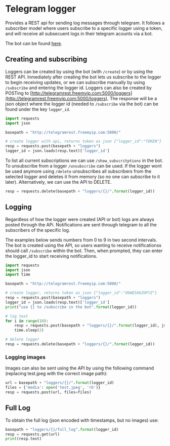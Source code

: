 # Telegram logger

Provides a REST api for sending log messages through telegram. It follows a subscriber model where users subscribe to a specific logger using a token, and will receive all subsecuent logs in their telegram acounts via a bot.

The bot can be found [here](https://t.me/LossNotifierBot).

## Creating and subscribing

Loggers can be created by using the bot (with `/create`) or by using the REST API. Inmediately after creating the bot lets us subscribe to the logger to begin receiving updates, or we can subscribe manually by using `/subscribe` and entering the logger id. Loggers can also be created by POSTing to [http://telegramrest.freemyip.com:5000/loggers](http://telegramrest.freemyip.com:5000/loggers). The response will be a json object where the logger id (needed to `/subscribe` via the bot) can be found under the key `logger_id`.

~~~python
import requests
import json

basepath = "http://telegramrest.freemyip.com:5000/"

# create logger with api, returns token as json {"logger_id":"TOKEN"}
resp = requests.post(basepath + "loggers")
logger_id = json.loads(resp.text)['logger_id']
~~~

To list all current subscriptions we can use `/show_subscritptions` in the bot. To unsubscribe from a logger `/unsubscribe` can be used. If the logger wont be used anymore using `/delete` unsubscribes all subscribers from the selected logger and deletes it from memory (so no one can subscribe to it later). Alternatively, we can use the API to DELETE. 
~~~python
resp = requests.delete(basepath + "loggers/{}/".format(logger_id))
~~~

## Logging

Regardless of how the logger were created (API or bot) logs are always posted through the APi. Notifications are sent through telegram to all the subscribers of the specific log. 

The examples below sends numbers from 0 to 9 in two second intervals. The bot is created using the API, so users wanting to receive notificationss should call `/subscribe` within the bot. Then, when prompted, they can enter the logger_id to start receiving notifications.

~~~python
import requests
import json
import time

basepath = "http://telegramrest.freemyip.com:5000/"

# create logger, returns token as json {"logger_id":"O6WE566ZOPYZ"}
resp = requests.post(basepath + "loggers")
logger_id = json.loads(resp.text)['logger_id']
print("use {} to /subscribe in the bot".format(logger_id))

# log text
for i in range(10):
    resp = requests.post(basepath + "loggers/{}/".format(logger_id), json=json.dumps({'text': str(i)}))
    time.sleep(2)

# delete logger
resp = requests.delete(basepath + "loggers/{}/".format(logger_id))
~~~

### Logging images

Images can also be sent using the API by using the following command (replacing test.jpeg with the correct image path):

~~~python
url = basepath + "loggers/{}/".format(logger_id)
files = {'media': open('test.jpeg', 'rb')}
resp = requests.post(url, files=files)
~~~

## Full Log

To obtain the full log (json encoded with timestamps, but no images) use:

~~~python
basepath + "loggers/{}/full_log".format(logger_id)
resp = requests.get(url)
print(resp.text)
~~~

